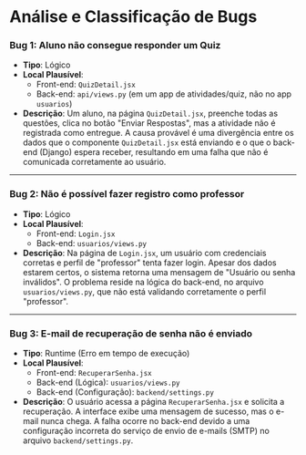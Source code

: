 # Análise e Classificação de Bugs


### Bug 1: Aluno não consegue responder um Quiz

-   **Tipo**: Lógico
-   **Local Plausível**:
    -   Front-end: `QuizDetail.jsx`
    -   Back-end: `api/views.py` (em um app de atividades/quiz, não no app `usuarios`)
-   **Descrição**: Um aluno, na página `QuizDetail.jsx`, preenche todas as questões, clica no botão "Enviar Respostas", mas a atividade não é registrada como entregue. A causa provável é uma divergência entre os dados que o componente `QuizDetail.jsx` está enviando e o que o back-end (Django) espera receber, resultando em uma falha que não é comunicada corretamente ao usuário.
---

### Bug 2: Não é possível fazer registro como professor

-   **Tipo**: Lógico
-   **Local Plausível**:
    -   Front-end: `Login.jsx`
    -   Back-end: `usuarios/views.py`
-   **Descrição**: Na página de `Login.jsx`, um usuário com credenciais corretas e perfil de "professor" tenta fazer login. Apesar dos dados estarem certos, o sistema retorna uma mensagem de "Usuário ou senha inválidos". O problema reside na lógica do back-end, no arquivo `usuarios/views.py`, que não está validando corretamente o perfil "professor".

---

### Bug 3: E-mail de recuperação de senha não é enviado

-   **Tipo**: Runtime (Erro em tempo de execução)
-   **Local Plausível**:
    -   Front-end: `RecuperarSenha.jsx`
    -   Back-end (Lógica): `usuarios/views.py`
    -   Back-end (Configuração): `backend/settings.py`
-   **Descrição**: O usuário acessa a página `RecuperarSenha.jsx` e solicita a recuperação. A interface exibe uma mensagem de sucesso, mas o e-mail nunca chega. A falha ocorre no back-end devido a uma configuração incorreta do serviço de envio de e-mails (SMTP) no arquivo `backend/settings.py`.

